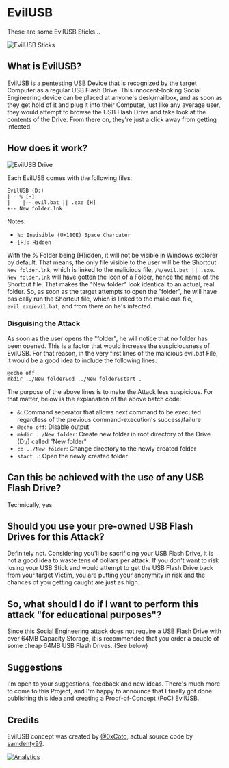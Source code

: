 # EvilUSB

These are some EvilUSB Sticks...

![EvilUSB Sticks](http://i.imgur.com/wDYmoYJ.jpg)


## What is EvilUSB?

EvilUSB is a pentesting USB Device that is recognized by the target Computer as a regular USB Flash Drive. This innocent-looking Social Engineering device can be placed at anyone's desk/mailbox, and as soon as they get hold of it and plug it into their Computer, just like any average user, they would attempt to browse the USB Flash Drive and take look at the contents of the Drive. From there on, they're just a click away from getting infected.

## How does it work?

![EvilUSB Drive](https://i.gyazo.com/b9ebdf1cd99fa32d31148ce185f34760.png)

Each EvilUSB comes with the following files:
```
EvilUSB (D:)
|-- % [H]
|    |-- evil.bat || .exe [H]
+-- New folder.lnk
```
Notes:
* `%: Invisible (U+180E) Space Charcater`
* `[H]: Hidden`

With the % Folder being [H]idden, it will not be visible in Windows explorer by default. That means, the only file visible to the user will be the Shortcut `New folder.lnk`, which is linked to the malicious file, `/%/evil.bat || .exe`. `New folder.lnk` will have gotten the Icon of a Folder, hence the name of the Shortcut file. That makes the "New folder" look identical to an actual, real folder. So, as soon as the target attempts to open the "folder", he will have basically run the Shortcut file, which is linked to the malicious file, `evil.exe`/`evil.bat`, and from there on he's infected.

### Disguising the Attack

As soon as the user opens the "folder", he will notice that no folder has been opened. This is a factor that would increase the suspiciousness of EvilUSB. For that reason, in the very first lines of the malicious evil.bat File, it would be a good idea to include the following lines:
```
@echo off
mkdir ../New folder&cd ../New folder&start .
```

The purpose of the above lines is to make the Attack less suspicious. For that matter, below is the explanation of the above batch code:
* `&`: Command seperator that allows next command to be executed regardless of the previous command-execution's success/failure
* `@echo off`: Disable output
* `mkdir ../New folder`: Create new folder in root directory of the Drive (D:/) called "New folder"
* `cd ../New folder`: Change directory to the newly created folder
* `start .`: Open the newly created folder

## Can this be achieved with the use of any USB Flash Drive?

Technically, yes.

## Should you use your pre-owned USB Flash Drives for this Attack?

Definitely not. Considering you'll be sacrificing your USB Flash Drive, it is not a good idea to waste tens of dollars per attack. If you don't want to risk losing your USB Stick and would attempt to get the USB Flash Drive back from your target Victim, you are putting your anonymity in risk and the chances of you getting caught are just as high.

## So, what should I do if I want to perform this attack "for educational purposes"?

Since this Social Engineering attack does not require a USB Flash Drive with over 64MB Capacity Storage, it is recommended that you order a couple of some cheap 64MB USB Flash Drives. (See below)

## Suggestions

I'm open to your suggestions, feedback and new ideas. There's much more to come to this Project, and I'm happy to announce that I finally got done publishing this idea and creating a Proof-of-Concept (PoC) EvilUSB.

## Credits

EvilUSB concept was created by [@0xCoto](https://github.com/0xCoto), actual source code by [samdenty99](https://github.com/samdenty99).

[![Analytics](https://ga-beacon.appspot.com/UA-85426772-5/EvilUSB/?pixel)](https://github.com/igrigorik/ga-beacon)
